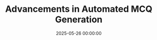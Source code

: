 ---
layout: post
title: Advancements in Automated MCQ Generation
date: 2025-05-26 00:00:00
tags: math code
categories: academia
featured: false
redirect: /assets/html/mcq.html
---